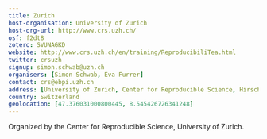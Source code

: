 ```yaml
---
title: Zurich
host-organisation: University of Zurich
host-org-url: http://www.crs.uzh.ch/
osf: f2dt8
zotero: SVUNAGKD
website: http://www.crs.uzh.ch/en/training/ReproducibiliTea.html
twitter: crsuzh
signup: simon.schwab@uzh.ch
organisers: [Simon Schwab, Eva Furrer]
contact: crs@ebpi.uzh.ch
address: [University of Zurich, Center for Reproducible Science, Hirschengraben 84, 8001 Zurich, Switzerland]
country: Switzerland
geolocation: [47.376031000800445, 8.545426726341248]
---
```


Organized by the Center for Reproducible Science, University of Zurich.
